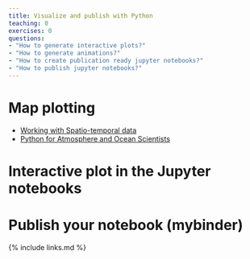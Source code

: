 ```yaml
---
title: Visualize and publish with Python
teaching: 0
exercises: 0
questions:
- "How to generate interactive plots?"
- "How to generate animations?"
- "How to create publication ready jupyter notebooks?"
- "How to publish jupyter notebooks?"
---
```


# Map plotting
- [Working with Spatio-temporal data](https://annefou.github.io/metos_python/)
- [Python for Atmosphere and Ocean Scientists](https://carpentrieslab.github.io/python-aos-lesson/)

# Interactive plot in the Jupyter notebooks

# Publish your notebook (mybinder)

{% include links.md %}
